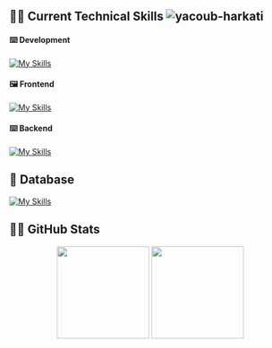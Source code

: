 ## 🧑‍💻 Current Technical Skills <span align="right" width="100%"> <img src="https://komarev.com/ghpvc/?username=yacoub-harkati&label=Profile%20views&color=478778&style=flat" alt="yacoub-harkati" /> </span>

#### ⌨️ Development
[![My Skills](https://skillicons.dev/icons?i=js,ts,c,py,rust)](https://skillicons.dev)
#### 🖼️ Frontend
[![My Skills](https://skillicons.dev/icons?i=react,nextjs,html,css,sass,tailwind,bootstrap,materialui,redux,webpack,regex)](https://skillicons.dev)
#### ⌨️ Backend
[![My Skills](https://skillicons.dev/icons?i=nodejs,express,graphql,postman,linux,bash)](https://skillicons.dev)

## 🌱 Database

[![My Skills](https://skillicons.dev/icons?i=mongodb,mysql,postgres,firebase,prisma,supabase)](https://skillicons.dev)
## 🦸‍♂️ GitHub Stats

<div align="center">
    
 <img align="center" height="165em" src="https://github-readme-stats.vercel.app/api?username=yacoub-harkati&show_icons=true&theme=tokyonight&include_all_commits=true&count_private=true"/>
  <img align="center" height="165em" src="https://github-readme-stats.vercel.app/api/top-langs/?username=yacoub-harkati&layout=compact&langs_count=7&theme=tokyonight"/>
   
</div>

